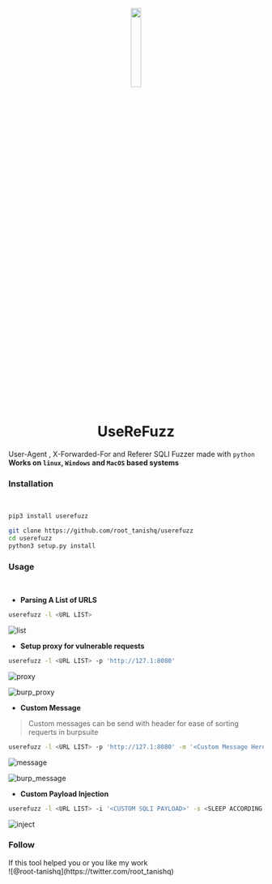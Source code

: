 <p align="center">
<img src="images/logo.png" width=20%>
</p>
<h1 align="center">
<b>UseReFuzz</b>
</h1>

User-Agent , X-Forwarded-For and Referer SQLI Fuzzer made with `python`<br/>
**Works on `linux`, `Windows` and `MacOS` based systems**
<h3><b>Installation</b></h3><br/>

```sh
pip3 install userefuzz
```

```sh
git clone https://github.com/root_tanishq/userefuzz
cd userefuzz
python3 setup.py install
```
<h3><b>Usage</b></h3><br/>

- **Parsing A List of URLS**

```sh
userefuzz -l <URL LIST>
```
![list](images/parse_a_list.png)<br />

- **Setup proxy for vulnerable requests**

```sh
userefuzz -l <URL LIST> -p 'http://127.1:8080'
```
![proxy](images/proxy_setup.png)<br />

![burp_proxy](images/proxy_setup_burp.png)<br />

- **Custom Message**

> Custom messages can be send with header for ease of sorting requerts in burpsuite

```sh
userefuzz -l <URL LIST> -p 'http://127.1:8080' -m '<Custom Message Here>'
```

![message](images/custom_message.png)<br />

![burp_message](images/custom_message_burp.png)<br />

- **Custom Payload Injection**

```sh
userefuzz -l <URL LIST> -i '<CUSTOM SQLI PAYLOAD>' -s <SLEEP ACCORDING TO PAYLOAD>
```

![inject](images/custom_inject.png)<br />

<h3><b>Follow</b></h3>
If this tool helped you or you like my work<br/>
![@root-tanishq](https://twitter.com/root_tanishq)